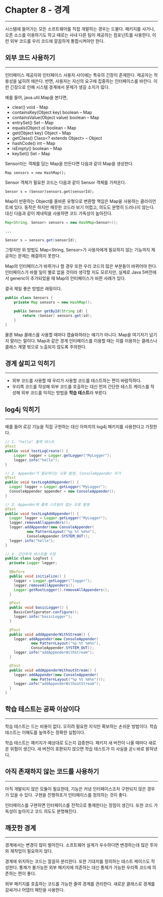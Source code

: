 # Chapter 8 - 경계

---

시스템에 들어가는 모든 소프트웨어를 직접 개발하는 경우는 드물다. 패키지를 사거나, 오픈 소스를 이용하기도 하고 때로는 사내 다른 팀이 제공하는 컴포넌트를 사용한다. 이런 외부 코드를 우리 코드에 깔끔하게 통합시켜야만 한다.

## 외부 코드 사용하기

---

인터페이스 제공자와 인터페이스 사용자 사이에는 특유의 긴장이 존재한다. 제공자는 적용성을 넓히려 애쓴다. 반면, 사용자는 자신의 요구에 집중하는 인터페이스를 바란다. 이런 긴장으로 인해 시스템 경계에서 문제가 생길 소지가 많다.

예를 들어, java.util.Map을 본다면,

- clear() void - Map
- containsKey(Object key) boolean – Map
- containsValue(Object value) boolean – Map
- entrySet() Set – Map
- equals(Object o) boolean – Map
- get(Object key) Object – Map
- getClass() Class<? extends Object> – Object
- hashCode() int – Map
- isEmpty() boolean – Map
- keySet() Set – Map

Sensor라는 객체를 담는 Map을 만든다면 다음과 같이 Map을 생성한다.

`Map sensors = new HashMap();`

Sensor 객체가 필요한 코드는 다음과 같이 Sensor 객체를 가져온다.

`Sensor s = (Sensor)sensors.get(sensorId);`

Map이 반환하는 Object를 올바른 유형으로 변환할 책임은 Map을 사용하는 클라이언트에 있다. 동작은 하지만 깨끗한 코드라 보기 어렵고, 의도도 분명히 드러나지 않는다. 대신 다음과 같이 제네릭을 사용하면 코드 가독성이 높아진다.

```java
Map<String, Sensor> sensors = new HashMap<Sensor>();

...

Sensor s = sensors.get(sensorId);
```

그렇지만 위 방법도 Map<String, Sensor>가 사용자에게 필요하지 않는 기능까지 제공하는 문제는 해결하지 못한다.

Map의 인터페이스가 바뀌거나 할 경우 또한 우리 코드의 많은 부분들이 바뀌어야 한다. 인터페이스가 바뀔 일이 별로 없을 것이라 생각할 지도 모르지만, 실제로 Java 5버전에서 generic이 추가되었을 때 Map의 인터페이스가 바뀐 사례가 있다.

결국 제일 좋은 방법은 래핑이다.

```java
public class Sensors {
	private Map sensors = new HashMap();

	public Sensor getById(String id) {
		return (Sensor) sensors.get(id);
	}
}
```

물론 Map 클래스를 사용할 때마다 캡슐화하라는 얘기가 아니다. Map을 여기저기 넘기지 말라는 말이다. Map과 같은 경계 인터페이스를 이용할 때는 이를 이용하는 클래스나 클래스 계열 밖으로 노출되지 않도록 주의한다.

## 경계 살피고 익히기

---

- 외부 코드를 사용할 때 우리가 사용할 코드를 테스트하는 편이 바람직하다.
- 우리쪽 코드를 작성해 외부 코드를 호출하는 대신 먼저 간단한 테스트 케이스를 작성해 외부 코드를 익히는 방법을 **학습 테스트**라 부른다.

## log4j 익히기

---

예를 들어 로깅 기능을 직접 구현하는 대신 아파치의 log4j 패키지를 사용한다고 가정한다.

```java
// 1. "hello" 출력 테스트
@Test
public void testLogCreate() {
	Logger logger = Logger.getLogger("MyLogger");
	logger.info("hello");
}

// 2. Appender가 필요하다는 오류 발생, ConsoleAppender 추가
@Test
public void testLogAddAppender() {
  Logger logger = Logger.getLogger("MyLogger");
  ConsoleAppender appender = new ConsoleAppender();
}

// 3. Appender에 출력 스트림이 없는 오류 발생
@Test
public void testLogAddAppender() {
  Logger logger = Logger.getLogger("MyLogger");
  logger.removeAllappenders();
  logger.addAppender(new ConsoleAppender(
          new PatternLayout("%p %t %m%n"),
          ConsoleAppender.SYSTEM_OUT));
  logger.info("hello");
}

// 4. 간단하게 테스트를 수정
public class LogTest {
  private Logger logger;

  @Before
  public void initialize() {
    logger = Logger.getLogger("logger");
    logger.removeAllAppenders();
    Logger.getRootLogger().removeAllAppenders();
  }

  @Test
  public void basicLogger() {
    BasicConfigurator.configure();
    logger.info("basicLogger");
  }

  @Test
  public void addAppenderWithStream() {
    logger.addAppender(new ConsoleAppender(
            new PatternLayout("%p %t %m%n"),
            ConsoleAppender.SYSTEM_OUT));
    logger.info("addAppenderWithStream");
  }

  @Test
  public void addAppenderWithoutStream() {
    logger.addAppender(new ConsoleAppender(
            new PatternLayout("%p %t %m%n")));
    logger.info("addAppenderWithoutStream");
  }
}
```

## 학습 테스트는 공짜 이상이다

---

학습 테스트는 드는 비용이 없다. 오히려 필요한 지식만 확보하는 손쉬운 방법이다. 학습 테스트는 이해도를 높여주는 정확한 실험이다.

학습 테스트는 패키지가 예상대로 도는지 검증한다. 패키지 새 버전이 나올 때마다 새로운 위험이 생긴다. 새 버전이 호환되지 않으면 학습 테스트가 이 사실을 곧ㄷ바로 밝혀낸다.

## 아직 존재하지 않는 코드를 사용하기

---

아직 개발되지 않은 모듈이 필요한데, 기능은 커녕 인터페이스조차 구현되지 않은 경우가 있을 수 있다. 구현을 진행하조가 인터페이스를 정의하는 것이 좋다.

인터페이스를 구현하면 인터페이스를 전적으로 통제한다는 장점이 생긴다. 또한 코드 가독성이 높아지고 코드 의도도 분명해진다.

## 깨끗한 경계

---

경계에서는 변경이 많이 벌어진다. 소프트웨어 설계가 우수하다면 변경하는데 많은 투자와 재작업이 필요하지 않다.

경계에 위치하는 코드는 깔끔히 분리한다. 또한 기대치를 정의하는 테스트 케이스도 작성한다. 통제가 불가능한 외부 패키지에 의존하는 대신 통제가 가능한 우리쪽 코드에 의존하는 편이 좋다.

외부 패키지를 호출하는 코드를 가능한 줄여 경계를 관리한다. 새로운 클래스로 경계를 감싸거나 어뎁터 패턴을 사용한다.
